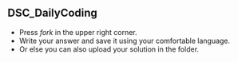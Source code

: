 ## DSC_DailyCoding  ##
* Press *fork* in the upper right corner.
* Write your answer and save it using your comfortable language.
* Or else you can also upload your solution in the folder.

